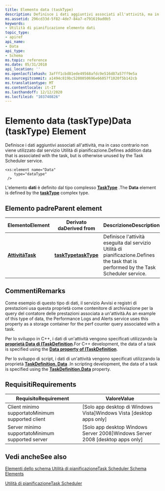 ```yaml
---
title: Elemento data (taskType)
description: Definisce i dati aggiuntivi associati all'attività, ma in caso contrario non viene utilizzato dal servizio Utilità di pianificazione.
ms.assetid: 296cd33d-5f82-4de7-84a7-e791619ad0b5
keywords:
- Utilità di pianificazione elemento dati
topic_type:
- apiref
api_name:
- Data
api_type:
- Schema
ms.topic: reference
ms.date: 05/31/2018
api_location: ''
ms.openlocfilehash: 3afff1cbd81ede49568afdc9e516d87a57ff9e5a
ms.sourcegitcommit: a1494c819bc5200050696e66057f1020f5b142cb
ms.translationtype: MT
ms.contentlocale: it-IT
ms.lasthandoff: 12/12/2020
ms.locfileid: "103740826"
---
```

# <a name="data-tasktype-element"></a><span data-ttu-id="205fa-104">Elemento data (taskType)</span><span class="sxs-lookup"><span data-stu-id="205fa-104">Data (taskType) Element</span></span>

<span data-ttu-id="205fa-105">Definisce i dati aggiuntivi associati all'attività, ma in caso contrario non viene utilizzato dal servizio Utilità di pianificazione.</span><span class="sxs-lookup"><span data-stu-id="205fa-105">Defines addition data that is associated with the task, but is otherwise unused by the Task Scheduler service.</span></span>

``` syntax
<xs:element name="Data"
    type="dataType"
 />
```

<span data-ttu-id="205fa-106">L'elemento **dati** è definito dal tipo complesso [**TaskType**](taskschedulerschema-tasktype-complextype.md) .</span><span class="sxs-lookup"><span data-stu-id="205fa-106">The **Data** element is defined by the [**taskType**](taskschedulerschema-tasktype-complextype.md) complex type.</span></span>

## <a name="parent-element"></a><span data-ttu-id="205fa-107">Elemento padre</span><span class="sxs-lookup"><span data-stu-id="205fa-107">Parent element</span></span>



| <span data-ttu-id="205fa-108">Elemento</span><span class="sxs-lookup"><span data-stu-id="205fa-108">Element</span></span>                                          | <span data-ttu-id="205fa-109">Derivato da</span><span class="sxs-lookup"><span data-stu-id="205fa-109">Derived from</span></span>                                                 | <span data-ttu-id="205fa-110">Descrizione</span><span class="sxs-lookup"><span data-stu-id="205fa-110">Description</span></span>                                                                  |
|--------------------------------------------------|--------------------------------------------------------------|------------------------------------------------------------------------------|
| [<span data-ttu-id="205fa-111">**Attività**</span><span class="sxs-lookup"><span data-stu-id="205fa-111">**Task**</span></span>](taskschedulerschema-task-element.md) | [<span data-ttu-id="205fa-112">**taskType**</span><span class="sxs-lookup"><span data-stu-id="205fa-112">**taskType**</span></span>](taskschedulerschema-tasktype-complextype.md) | <span data-ttu-id="205fa-113">Definisce l'attività eseguita dal servizio Utilità di pianificazione.</span><span class="sxs-lookup"><span data-stu-id="205fa-113">Defines the task that is performed by the Task Scheduler service.</span></span><br/> |



## <a name="remarks"></a><span data-ttu-id="205fa-114">Commenti</span><span class="sxs-lookup"><span data-stu-id="205fa-114">Remarks</span></span>

<span data-ttu-id="205fa-115">Come esempio di questo tipo di dati, il servizio Avvisi e registri di prestazioni usa questa proprietà come contenitore di archiviazione per la query del contatore delle prestazioni associata a un'attività.</span><span class="sxs-lookup"><span data-stu-id="205fa-115">As an example of this type of data, the Performance Logs and Alerts service uses this property as a storage container for the perf counter query associated with a task.</span></span>

<span data-ttu-id="205fa-116">Per lo sviluppo in C++, i dati di un'attività vengono specificati utilizzando la [**proprietà Data di ITaskDefinition**](/windows/desktop/api/taskschd/nf-taskschd-itaskdefinition-get_data).</span><span class="sxs-lookup"><span data-stu-id="205fa-116">For C++ development, the data of a task is specified using the [**Data property of ITaskDefinition**](/windows/desktop/api/taskschd/nf-taskschd-itaskdefinition-get_data).</span></span>

<span data-ttu-id="205fa-117">Per lo sviluppo di script, i dati di un'attività vengono specificati utilizzando la proprietà [**TaskDefinition. Data**](taskdefinition-data.md) .</span><span class="sxs-lookup"><span data-stu-id="205fa-117">In scripting development, the data of a task is specified using the [**TaskDefinition.Data**](taskdefinition-data.md) property.</span></span>

## <a name="requirements"></a><span data-ttu-id="205fa-118">Requisiti</span><span class="sxs-lookup"><span data-stu-id="205fa-118">Requirements</span></span>



| <span data-ttu-id="205fa-119">Requisito</span><span class="sxs-lookup"><span data-stu-id="205fa-119">Requirement</span></span> | <span data-ttu-id="205fa-120">Valore</span><span class="sxs-lookup"><span data-stu-id="205fa-120">Value</span></span> |
|-------------------------------------|------------------------------------------------------|
| <span data-ttu-id="205fa-121">Client minimo supportato</span><span class="sxs-lookup"><span data-stu-id="205fa-121">Minimum supported client</span></span><br/> | <span data-ttu-id="205fa-122">\[Solo app desktop di Windows Vista\]</span><span class="sxs-lookup"><span data-stu-id="205fa-122">Windows Vista \[desktop apps only\]</span></span><br/>       |
| <span data-ttu-id="205fa-123">Server minimo supportato</span><span class="sxs-lookup"><span data-stu-id="205fa-123">Minimum supported server</span></span><br/> | <span data-ttu-id="205fa-124">\[Solo app desktop Windows Server 2008\]</span><span class="sxs-lookup"><span data-stu-id="205fa-124">Windows Server 2008 \[desktop apps only\]</span></span><br/> |



## <a name="see-also"></a><span data-ttu-id="205fa-125">Vedi anche</span><span class="sxs-lookup"><span data-stu-id="205fa-125">See also</span></span>

<dl> <dt>

[<span data-ttu-id="205fa-126">Elementi dello schema Utilità di pianificazione</span><span class="sxs-lookup"><span data-stu-id="205fa-126">Task Scheduler Schema Elements</span></span>](task-scheduler-schema-elements.md)
</dt> <dt>

[<span data-ttu-id="205fa-127">Utilità di pianificazione</span><span class="sxs-lookup"><span data-stu-id="205fa-127">Task Scheduler</span></span>](task-scheduler-start-page.md)
</dt> </dl>

 

 





